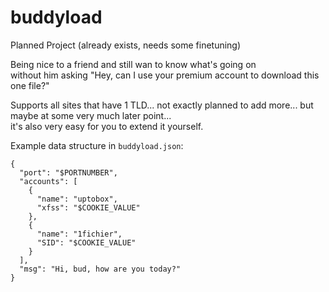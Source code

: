 # buddyload
Planned Project (already exists, needs some finetuning)

Being nice to a friend and still wan to know what's going on
<br />without him asking "Hey, can I use your premium account to download this one file?"

Supports all sites that have 1 TLD... not exactly planned to add more... but maybe at some very much later point... 
<br />it's also very easy for you to extend it yourself.

Example data structure in `buddyload.json`:

    {
      "port": "$PORTNUMBER",
      "accounts": [
        {
          "name": "uptobox",
          "xfss": "$COOKIE_VALUE"
        },
        {
          "name": "1fichier",
          "SID": "$COOKIE_VALUE"
        }
      ],
      "msg": "Hi, bud, how are you today?"
    }
